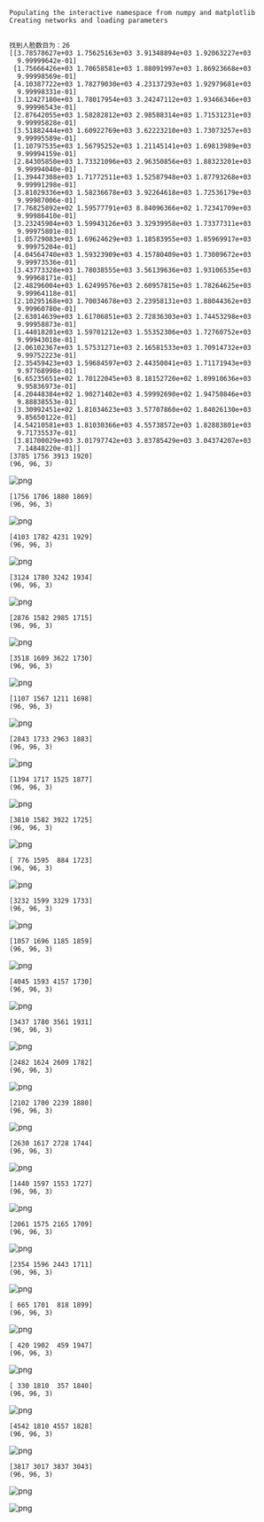     Populating the interactive namespace from numpy and matplotlib
    Creating networks and loading parameters
    

    找到人脸数目为：26
    [[3.78578627e+03 1.75625163e+03 3.91348894e+03 1.92063227e+03
      9.99999642e-01]
     [1.75666426e+03 1.70658581e+03 1.88091997e+03 1.86923668e+03
      9.99998569e-01]
     [4.10387722e+03 1.78279030e+03 4.23137293e+03 1.92979681e+03
      9.99998331e-01]
     [3.12427180e+03 1.78017954e+03 3.24247112e+03 1.93466346e+03
      9.99996543e-01]
     [2.87642055e+03 1.58282812e+03 2.98588314e+03 1.71531231e+03
      9.99995828e-01]
     [3.51882444e+03 1.60922769e+03 3.62223210e+03 1.73073257e+03
      9.99995589e-01]
     [1.10797535e+03 1.56795252e+03 1.21145141e+03 1.69813989e+03
      9.99994159e-01]
     [2.84305850e+03 1.73321096e+03 2.96350856e+03 1.88323201e+03
      9.99994040e-01]
     [1.39447308e+03 1.71772511e+03 1.52587948e+03 1.87793268e+03
      9.99991298e-01]
     [3.81029336e+03 1.58236678e+03 3.92264618e+03 1.72536179e+03
      9.99987006e-01]
     [7.76825892e+02 1.59577791e+03 8.84096366e+02 1.72341709e+03
      9.99986410e-01]
     [3.23245904e+03 1.59943126e+03 3.32939958e+03 1.73377311e+03
      9.99975801e-01]
     [1.05729083e+03 1.69624629e+03 1.18583955e+03 1.85969917e+03
      9.99975204e-01]
     [4.04564740e+03 1.59323909e+03 4.15780409e+03 1.73009672e+03
      9.99973536e-01]
     [3.43773328e+03 1.78038555e+03 3.56139636e+03 1.93106535e+03
      9.99968171e-01]
     [2.48296004e+03 1.62499576e+03 2.60957815e+03 1.78264625e+03
      9.99964118e-01]
     [2.10295168e+03 1.70034678e+03 2.23958131e+03 1.88044362e+03
      9.99960780e-01]
     [2.63014639e+03 1.61706851e+03 2.72836303e+03 1.74453298e+03
      9.99958873e-01]
     [1.44018201e+03 1.59701212e+03 1.55352306e+03 1.72760752e+03
      9.99943018e-01]
     [2.06102367e+03 1.57531271e+03 2.16581533e+03 1.70914732e+03
      9.99752223e-01]
     [2.35459423e+03 1.59684597e+03 2.44350041e+03 1.71171943e+03
      9.97768998e-01]
     [6.65235651e+02 1.70122045e+03 8.18152720e+02 1.89910636e+03
      9.95836973e-01]
     [4.20448384e+02 1.90271402e+03 4.59992690e+02 1.94750846e+03
      9.88838553e-01]
     [3.30992451e+02 1.81034623e+03 3.57707860e+02 1.84026130e+03
      9.85650122e-01]
     [4.54210581e+03 1.81030366e+03 4.55738572e+03 1.82883801e+03
      9.71735537e-01]
     [3.81700029e+03 3.01797742e+03 3.83785429e+03 3.04374207e+03
      7.14848220e-01]]
    [3785 1756 3913 1920]
    (96, 96, 3)
    


![png](https://github.com/ShyBigBoy/face-detection-mtcnn/raw/master/result-preview/multi-faces/output_0_4.png)


    [1756 1706 1880 1869]
    (96, 96, 3)
    


![png](https://github.com/ShyBigBoy/face-detection-mtcnn/raw/master/result-preview/multi-faces/output_0_6.png)


    [4103 1782 4231 1929]
    (96, 96, 3)
    


![png](https://github.com/ShyBigBoy/face-detection-mtcnn/raw/master/result-preview/multi-faces/output_0_8.png)


    [3124 1780 3242 1934]
    (96, 96, 3)
    


![png](https://github.com/ShyBigBoy/face-detection-mtcnn/raw/master/result-preview/multi-faces/output_0_10.png)


    [2876 1582 2985 1715]
    (96, 96, 3)
    


![png](https://github.com/ShyBigBoy/face-detection-mtcnn/raw/master/result-preview/multi-faces/output_0_12.png)


    [3518 1609 3622 1730]
    (96, 96, 3)
    


![png](https://github.com/ShyBigBoy/face-detection-mtcnn/raw/master/result-preview/multi-faces/output_0_14.png)


    [1107 1567 1211 1698]
    (96, 96, 3)
    


![png](https://github.com/ShyBigBoy/face-detection-mtcnn/raw/master/result-preview/multi-faces/output_0_16.png)


    [2843 1733 2963 1883]
    (96, 96, 3)
    


![png](https://github.com/ShyBigBoy/face-detection-mtcnn/raw/master/result-preview/multi-faces/output_0_18.png)


    [1394 1717 1525 1877]
    (96, 96, 3)
    


![png](https://github.com/ShyBigBoy/face-detection-mtcnn/raw/master/result-preview/multi-faces/output_0_20.png)


    [3810 1582 3922 1725]
    (96, 96, 3)
    


![png](https://github.com/ShyBigBoy/face-detection-mtcnn/raw/master/result-preview/multi-faces/output_0_22.png)


    [ 776 1595  884 1723]
    (96, 96, 3)
    


![png](https://github.com/ShyBigBoy/face-detection-mtcnn/raw/master/result-preview/multi-faces/output_0_24.png)


    [3232 1599 3329 1733]
    (96, 96, 3)
    


![png](https://github.com/ShyBigBoy/face-detection-mtcnn/raw/master/result-preview/multi-faces/output_0_26.png)


    [1057 1696 1185 1859]
    (96, 96, 3)
    


![png](https://github.com/ShyBigBoy/face-detection-mtcnn/raw/master/result-preview/multi-faces/output_0_28.png)


    [4045 1593 4157 1730]
    (96, 96, 3)
    


![png](https://github.com/ShyBigBoy/face-detection-mtcnn/raw/master/result-preview/multi-faces/output_0_30.png)


    [3437 1780 3561 1931]
    (96, 96, 3)
    


![png](https://github.com/ShyBigBoy/face-detection-mtcnn/raw/master/result-preview/multi-faces/output_0_32.png)


    [2482 1624 2609 1782]
    (96, 96, 3)
    


![png](https://github.com/ShyBigBoy/face-detection-mtcnn/raw/master/result-preview/multi-faces/output_0_34.png)


    [2102 1700 2239 1880]
    (96, 96, 3)
    


![png](https://github.com/ShyBigBoy/face-detection-mtcnn/raw/master/result-preview/multi-faces/output_0_36.png)


    [2630 1617 2728 1744]
    (96, 96, 3)
    


![png](https://github.com/ShyBigBoy/face-detection-mtcnn/raw/master/result-preview/multi-faces/output_0_38.png)


    [1440 1597 1553 1727]
    (96, 96, 3)
    


![png](https://github.com/ShyBigBoy/face-detection-mtcnn/raw/master/result-preview/multi-faces/output_0_40.png)


    [2061 1575 2165 1709]
    (96, 96, 3)
    


![png](https://github.com/ShyBigBoy/face-detection-mtcnn/raw/master/result-preview/multi-faces/output_0_42.png)


    [2354 1596 2443 1711]
    (96, 96, 3)
    


![png](https://github.com/ShyBigBoy/face-detection-mtcnn/raw/master/result-preview/multi-faces/output_0_44.png)


    [ 665 1701  818 1899]
    (96, 96, 3)
    


![png](https://github.com/ShyBigBoy/face-detection-mtcnn/raw/master/result-preview/multi-faces/output_0_46.png)


    [ 420 1902  459 1947]
    (96, 96, 3)
    


![png](https://github.com/ShyBigBoy/face-detection-mtcnn/raw/master/result-preview/multi-faces/output_0_48.png)


    [ 330 1810  357 1840]
    (96, 96, 3)
    


![png](https://github.com/ShyBigBoy/face-detection-mtcnn/raw/master/result-preview/multi-faces/output_0_50.png)


    [4542 1810 4557 1828]
    (96, 96, 3)
    


![png](https://github.com/ShyBigBoy/face-detection-mtcnn/raw/master/result-preview/multi-faces/output_0_52.png)


    [3817 3017 3837 3043]
    (96, 96, 3)
    


![png](https://github.com/ShyBigBoy/face-detection-mtcnn/raw/master/result-preview/multi-faces/output_0_54.png)



![png](https://github.com/ShyBigBoy/face-detection-mtcnn/raw/master/result-preview/multi-faces/output_0_55.png)

